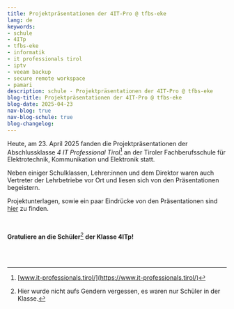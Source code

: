 ```yaml
---
title: Projektpräsentationen der 4IT-Pro @ tfbs-eke
lang: de
keywords:
- schule
- 4ITp
- tfbs-eke
- informatik
- it professionals tirol
- iptv
- veeam backup
- secure remote workspace
- pamari
description: schule - Projektpräsentationen der 4IT-Pro @ tfbs-eke
blog-title: Projektpräsentationen der 4IT-Pro @ tfbs-eke
blog-date: 2025-04-23
nav-blog: true
nav-blog-schule: true
blog-changelog:
---
```


Heute, am 23. April 2025 fanden die Projektpräsentationen der Abschlussklasse *4 IT Professional Tirol*[^1]
an der Tiroler Fachberufsschule für Elektrotechnik, Kommunikation und Elektronik statt.

Neben einiger Schulklassen, Lehrer:innen und dem Direktor waren auch Vertreter der Lehrbetriebe vor Ort
und liesen sich von den Präsentationen begeistern.

Projektunterlagen, sowie ein paar Eindrücke von den Präsentationen sind [hier](/schule/projekte/2024-25_lg3_4ITp.md) zu finden.

<br>

**Gratuliere an die Schüler**[^2] **der Klasse 4ITp!**

<br>

<br>

[^1]: [www.it-professionals.tirol/](https://www.it-professionals.tirol/)
[^2]: Hier wurde nicht aufs Gendern vergessen, es waren nur Schüler in der Klasse.
